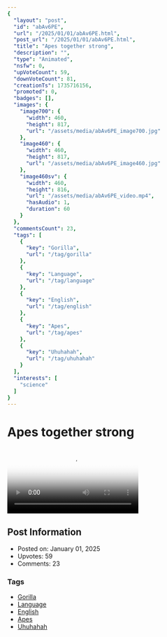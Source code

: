 ```yaml
---
{
  "layout": "post",
  "id": "abAv6PE",
  "url": "/2025/01/01/abAv6PE.html",
  "post_url": "/2025/01/01/abAv6PE.html",
  "title": "Apes together strong",
  "description": "",
  "type": "Animated",
  "nsfw": 0,
  "upVoteCount": 59,
  "downVoteCount": 81,
  "creationTs": 1735716156,
  "promoted": 0,
  "badges": [],
  "images": {
    "image700": {
      "width": 460,
      "height": 817,
      "url": "/assets/media/abAv6PE_image700.jpg"
    },
    "image460": {
      "width": 460,
      "height": 817,
      "url": "/assets/media/abAv6PE_image460.jpg"
    },
    "image460sv": {
      "width": 460,
      "height": 816,
      "url": "/assets/media/abAv6PE_video.mp4",
      "hasAudio": 1,
      "duration": 60
    }
  },
  "commentsCount": 23,
  "tags": [
    {
      "key": "Gorilla",
      "url": "/tag/gorilla"
    },
    {
      "key": "Language",
      "url": "/tag/language"
    },
    {
      "key": "English",
      "url": "/tag/english"
    },
    {
      "key": "Apes",
      "url": "/tag/apes"
    },
    {
      "key": "Uhuhahah",
      "url": "/tag/uhuhahah"
    }
  ],
  "interests": [
    "science"
  ]
}
---
```


# Apes together strong

<video controls playsinline loop poster="/assets/media/abAv6PE_image460.jpg">
  <source src="/assets/media/abAv6PE_video.mp4" type="video/mp4">
  Your browser does not support the video tag.
</video>

## Post Information

- Posted on: January 01, 2025
- Upvotes: 59
- Comments: 23

### Tags

- [Gorilla](/tag/Gorilla)
- [Language](/tag/Language)
- [English](/tag/English)
- [Apes](/tag/Apes)
- [Uhuhahah](/tag/Uhuhahah)
